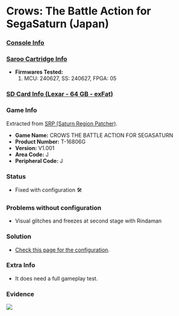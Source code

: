 # Crows: The Battle Action for SegaSaturn (Japan)

### [Console Info](../../../../../Info/Consoles/VA13/README.md)

### [Saroo Cartridge Info](../../../../../Info/Cartridges/RetroGameParadiseStore/1.32F/README.md)

- <b>Firmwares Tested:</b>
  1. MCU: 240627, SS: 240627, FPGA: 05

### [SD Card Info (Lexar - 64 GB - exFat)](../../../../../Info/SdCards/Lexar/64GB/exfat/README.md)

### Game Info

Extracted from [SRP (Saturn Region Patcher)](https://segaxtreme.net/resources/saturn-region-patcher.81/download).

- <b>Game Name:</b> CROWS THE BATTLE ACTION FOR SEGASATURN
- <b>Product Number:</b> T-16806G
- <b>Version:</b> V1.001
- <b>Area Code:</b> J
- <b>Peripheral Code:</b> J

### Status

- Fixed with configuration :hammer_and_wrench:

### Problems without configuration

- Visual glitches and freezes at second stage with Rindaman

### Solution

- [Check this page for the configuration](https://github.com/williamdsw/saroo-configuration-list/blob/master/Regions/Retails/Japan/T-16806G/README.md).

### Extra Info

- It does need a full gameplay test.

### Evidence

[![](https://img.youtube.com/vi/bKRZocULtmM/0.jpg)](https://www.youtube.com/watch?v=bKRZocULtmM)
